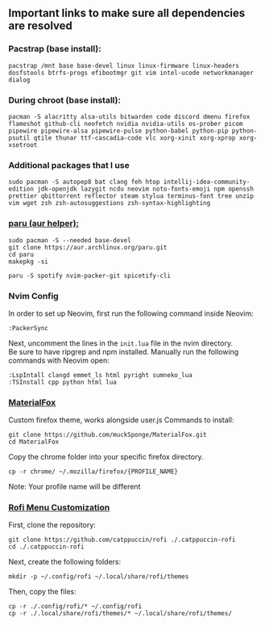 ## Important links to make sure all dependencies are resolved
### Pacstrap (base install):
```concole
pacstrap /mnt base base-devel linux linux-firmware linux-headers dosfstools btrfs-progs efibootmgr git vim intel-ucode networkmanager dialog
```

### During chroot (base install):
```console
pacman -S alacritty alsa-utils bitwarden code discord dmenu firefox flameshot github-cli neofetch nvidia nvidia-utils os-prober picom pipewire pipewire-alsa pipewire-pulse python-babel python-pip python-psutil qtile thunar ttf-cascadia-code vlc xorg-xinit xorg-xprop xorg-xsetroot
```
### Additional packages that I use
```console
sudo pacman -S autopep8 bat clang feh htop intellij-idea-community-edition jdk-openjdk lazygit ncdu neovim noto-fonts-emoji npm openssh prettier qbittorrent reflector steam stylua terminus-font tree unzip vim wget zsh zsh-autosuggestions zsh-syntax-highlighting
```
### [paru (aur helper):](https://github.com/morganamilo/paru)
```console
sudo pacman -S --needed base-devel
git clone https://aur.archlinux.org/paru.git
cd paru
makepkg -si
```
```console
paru -S spotify nvim-packer-git spicetify-cli
```
### Nvim Config
In order to set up Neovim, first run the following command inside Neovim:
```console
:PackerSync
```
Next, uncomment the lines in the `init.lua` file in the nvim directory. <br>
Be sure to have ripgrep and npm installed. Manually run the following commands with Neovim open:
```console
:LspIntall clangd emmet_ls html pyright sumneko_lua
:TSInstall cpp python html lua
```
### [MaterialFox](https://github.com/muckSponge/MaterialFox)
Custom firefox theme, works alongside user.js
Commands to install:
```console
git clone https://github.com/muckSponge/MaterialFox.git
cd MaterialFox
```
Copy the chrome folder into your specific firefox directory.
```console
cp -r chrome/ ~/.mozilla/firefox/{PROFILE_NAME}
```
Note: Your profile name will be different


### [Rofi Menu Customization](https://github.com/catppuccin/rofi)
First, clone the repository:
```console
git clone https://github.com/catppuccin/rofi ./.catppuccin-rofi
cd ./.catppuccin-rofi
```
Next, create the following folders:
```console
mkdir -p ~/.config/rofi ~/.local/share/rofi/themes
```
Then, copy the files:
```console
cp -r ./.config/rofi/* ~/.config/rofi
cp -r ./.local/share/rofi/themes/* ~/.local/share/rofi/themes/
```
